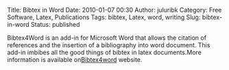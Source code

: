 Title: Bibtex in Word
Date: 2010-01-07 00:30
Author: juluribk
Category: Free Software, Latex, Publications
Tags: bibtex, Latex, word, writing
Slug: bibtex-in-word
Status: published

Bibtex4Word is an add-in for Microsoft Word that allows the citation of references and the insertion of a bibliography into word document. This add-in imbibes all the good things of bibtex in latex documents.More information is available on[Bibtex4word](http://www.ee.ic.ac.uk/hp/staff/dmb/perl/index.html) website.

